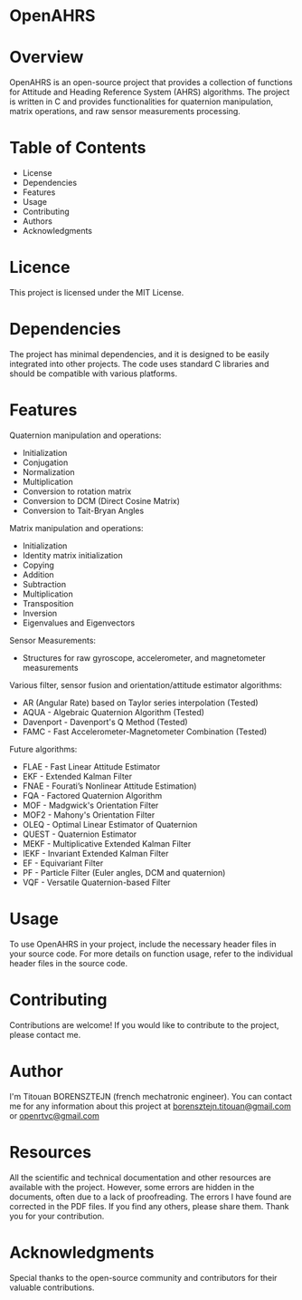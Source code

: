 # OpenAHRS

# Overview
OpenAHRS is an open-source project that provides a collection of functions for Attitude and Heading Reference System (AHRS) algorithms. The project is written in C and provides functionalities for quaternion manipulation, matrix operations, and raw sensor measurements processing.

# Table of Contents
- License
- Dependencies
- Features
- Usage
- Contributing
- Authors
- Acknowledgments

# Licence
This project is licensed under the MIT License.

# Dependencies
The project has minimal dependencies, and it is designed to be easily integrated into other projects. The code uses standard C libraries and should be compatible with various platforms.

# Features

Quaternion manipulation and operations:
- Initialization
- Conjugation
- Normalization
- Multiplication
- Conversion to rotation matrix
- Conversion to DCM (Direct Cosine Matrix)
- Conversion to Tait-Bryan Angles

Matrix manipulation and operations:
- Initialization
- Identity matrix initialization
- Copying
- Addition
- Subtraction
- Multiplication
- Transposition
- Inversion
- Eigenvalues and Eigenvectors

Sensor Measurements:
- Structures for raw gyroscope, accelerometer, and magnetometer measurements

Various filter, sensor fusion and orientation/attitude estimator algorithms:
- AR (Angular Rate) based on Taylor series interpolation (Tested)
- AQUA - Algebraic Quaternion Algorithm (Tested)
- Davenport - Davenport's Q Method (Tested)
- FAMC - Fast Accelerometer-Magnetometer Combination (Tested)


Future algorithms:
- FLAE - Fast Linear Attitude Estimator
- EKF - Extended Kalman Filter
- FNAE - Fourati’s Nonlinear Attitude Estimation)
- FQA - Factored Quaternion Algorithm
- MOF - Madgwick's Orientation Filter
- MOF2 - Mahony's Orientation Filter
- OLEQ - Optimal Linear Estimator of Quaternion
- QUEST - Quaternion Estimator
- MEKF - Multiplicative Extended Kalman Filter
- IEKF - Invariant Extended Kalman Filter
- EF - Equivariant Filter
- PF - Particle Filter (Euler angles, DCM and quaternion)
- VQF - Versatile Quaternion-based Filter

# Usage
To use OpenAHRS in your project, include the necessary header files in your source code. For more details on function usage, refer to the individual header files in the source code.

# Contributing
Contributions are welcome! If you would like to contribute to the project, please contact me.

# Author
I'm Titouan BORENSZTEJN (french mechatronic engineer). You can contact me for any information about this project at <borensztejn.titouan@gmail.com> or <openrtvc@gmail.com>

# Resources
All the scientific and technical documentation and other resources are available with the project. However, some errors are hidden in the documents, often due to a lack of proofreading. The errors I have found are corrected in the PDF files. If you find any others, please share them. Thank you for your contribution.

# Acknowledgments
Special thanks to the open-source community and contributors for their valuable contributions.
